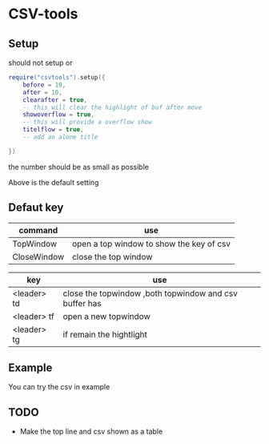 # CSV-tools

## Setup
should not setup or

```lua
require("csvtools").setup({
	before = 10,
	after = 10,
	clearafter = true,
	-- this will clear the highlight of buf after move
	showoverflow = true,
	-- this will provide a overflow show
	titelflow = true,
	-- add an alone title

})
```

the number should be as small as possible

Above is the default setting

## Defaut key

| command | use |
| -- | -- |
| TopWindow | open a top window to show the key of csv|
| CloseWindow | close the top window|

| key | use |
| -- | -- |
|\<leader\> td| close the topwindow ,both topwindow and csv buffer has |
|\<leader\> tf| open a new topwindow |
|\<leader\> tg| if remain the hightlight |

## Example

You can try the csv in example

## TODO

* Make the top line and csv shown as a table
